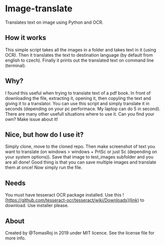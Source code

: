 # Image-translate

Translates text on image using Python and OCR.

## How it works

This simple script takes all the images in a folder and takes text in it (using OCR). Then it translates the text to destination language (by default from english to czech). Finally it prints out the translated text on command line (terminal).

## Why?

I found this useful when trying to translate text of a pdf book. In front of downloading the file, extracting it, opening it, then copyiing the text and giving it to a translator. You can use this script and simply translate it in seconds (depending on your pc performace. My laptop can do 5 in second). There are many other usefull situations where to use it. Can you find your own? Make issue about it!

## Nice, but how do I use it?

Simply clone, move to the cloned repo. Then make screenshot of text you want to translate (on windows > windows + PrtSc or just Sc (depending on your system options)). Save that image to test_images subfolder and you are all done! Good thing is that you can save multiple images and translate them at once! Now simply run the file.

## Needs

You must have tesseract OCR package installed. Use this ![https://github.com/tesseract-ocr/tesseract/wiki/Downloads](link) to download. Use installer please.

## About

Created by @TomasRoj in 2019 under MIT licence. See the license file for more info.
